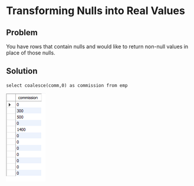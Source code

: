 # Transforming Nulls into Real Values

##  Problem

You have rows that contain nulls and would like to return non-null values in place of
those nulls.

## Solution

    select coalesce(comm,0) as commission from emp


![coalese](./images/coalese.png) 

